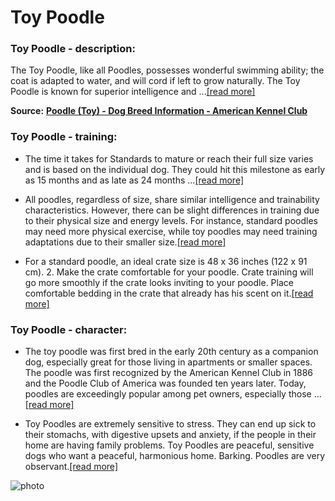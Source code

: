 # Toy Poodle

### Toy Poodle - description:

The Toy Poodle, like all Poodles, possesses wonderful swimming ability; the coat is adapted to water, and will cord if left to grow naturally. The Toy Poodle is known for superior intelligence and ...[\[read more\]](https://www.akc.org/dog-breeds/poodle-toy/)

**Source:** __[Poodle (Toy) - Dog Breed Information - American Kennel Club](https://www.akc.org/dog-breeds/poodle-toy/)__

### Toy Poodle - training:

* The time it takes for Standards to mature or reach their full size varies and is based on the individual dog. They could hit this milestone as early as 15 months and as late as 24 months ...[\[read more\]](https://www.akc.org/expert-advice/dog-breeds/poodle-puppy-training-timeline-how-to-raise-a-poodle/)

* All poodles, regardless of size, share similar intelligence and trainability characteristics. However, there can be slight differences in training due to their physical size and energy levels. For instance, standard poodles may need more physical exercise, while toy poodles may need training adaptations due to their smaller size.[\[read more\]](https://newdogtips.com/poodle-training-mastery-how-to-train-a-poodle/)

* For a standard poodle, an ideal crate size is 48 x 36 inches (122 x 91 cm). 2. Make the crate comfortable for your poodle. Crate training will go more smoothly if the crate looks inviting to your poodle. Place comfortable bedding in the crate that already has his scent on it.[\[read more\]](https://www.wikihow.pet/Train-Poodles)

### Toy Poodle - character:

* The toy poodle was first bred in the early 20th century as a companion dog, especially great for those living in apartments or smaller spaces. The poodle was first recognized by the American Kennel Club in 1886 and the Poodle Club of America was founded ten years later. Today, poodles are exceedingly popular among pet owners, especially those ...[\[read more\]](https://www.thesprucepets.com/toy-poodle-dog-breed-profile-4783452)

* Toy Poodles are extremely sensitive to stress. They can end up sick to their stomachs, with digestive upsets and anxiety, if the people in their home are having family problems. Toy Poodles are peaceful, sensitive dogs who want a peaceful, harmonious home. Barking. Poodles are very observant.[\[read more\]](https://www.yourpurebredpuppy.com/reviews/toypoodles.html)

![photo](https://www.alcazar.in/UserUploads/Editted-Images/TvOLaNlu3Gh9pJfG4cFP.jpg)